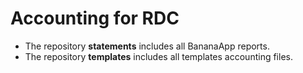 # Accounting for RDC

* The repository **statements** includes all BananaApp reports.
* The repository **templates** includes all templates accounting files.
